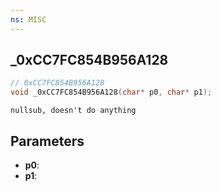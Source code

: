 ```yaml
---
ns: MISC
---
```

## _0xCC7FC854B956A128

```c
// 0xCC7FC854B956A128
void _0xCC7FC854B956A128(char* p0, char* p1);
```

```
nullsub, doesn't do anything
```

## Parameters
* **p0**:
* **p1**:
